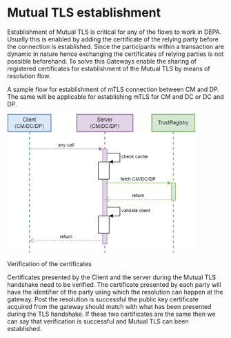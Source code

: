 # Mutual TLS establishment

Establishment of Mutual TLS is critical for any of the flows to work in DEPA. Usually this is enabled by adding the certificate of the relying party before the connection is established. Since the participants within a transaction are dynamic in nature hence exchanging the certificates of relying parties is not possible beforehand. To solve this Gateways enable the sharing of registered certificates for establishment of the Mutual TLS by means of resolution flow.
  
A sample flow for establishment of mTLS connection between CM and DP. The same will be applicable for establishing mTLS for CM and DC or DC and DP.

![mTLSestablishment](/seqDiagram/clientValidation.png "mTLSestablishment")

Verification of the certificates

Certificates presented by the Client and the server during the Mutual TLS handshake need to be verified. The certificate presented by each party will have the identifier of the party using which the resolution can happen at the gateway. Post the resolution is successful the public key certificate acquired from the gateway should match with what has been presented during the TLS handshake. If these two certificates are the same then we can say that verification is successful and Mutual TLS can been established.
